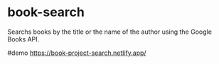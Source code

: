 # book-search

Searchs books by the title or the name of the author using the Google Books API.

#demo
https://book-project-search.netlify.app/


